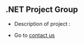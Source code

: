 ## .NET Project Group
- Description of project : 



- Go to [contact us](https://github.com/jadhavsujit/solution/blob/main/ContactUS.md) 
